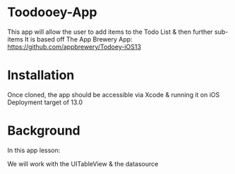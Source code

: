 # Toodooey-App
This app will allow the user to add items to the Todo List & then further sub-items
It is based off The App Brewery App: https://github.com/appbrewery/Todoey-iOS13

# Installation
Once cloned, the app should be accessible via Xcode & running it on iOS Deployment target of 13.0

# Background
In this app lesson:

We will work with the UITableView & the datasource
